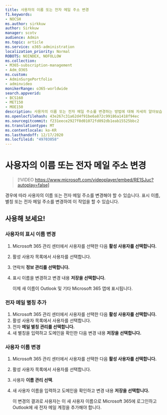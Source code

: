 ```yaml
---
title: 사용자의 이름 또는 전자 메일 주소 변경
f1.keywords:
- NOCSH
ms.author: sirkkuw
author: Sirkkuw
manager: scotv
audience: Admin
ms.topic: article
ms.service: o365-administration
localization_priority: Normal
ROBOTS: NOINDEX, NOFOLLOW
ms.collection:
- M365-subscription-management
- Adm_O365
ms.custom:
- AdminSurgePortfolio
- adminvideo
monikerRange: o365-worldwide
search.appverid:
- BCS160
- MET150
- MOE150
description: 사용자의 이름 또는 전자 메일 주소를 변경하는 방법에 대해 자세히 알아보습니다.
ms.openlocfilehash: 43e267c31a62d4f91be6a872c99186a1418f94ec
ms.sourcegitcommit: f231eece2927f0d01072fd092db1eab15525bbc2
ms.translationtype: MT
ms.contentlocale: ko-KR
ms.lasthandoff: 12/17/2020
ms.locfileid: "49703058"
---
```

# <a name="change-a-users-name-or-email-address"></a>사용자의 이름 또는 전자 메일 주소 변경

> [!VIDEO https://www.microsoft.com/videoplayer/embed/RE1SJuc?autoplay=false]

경우에 따라 사용자의 이름 또는 전자 메일 주소를 변경해야 할 수 있습니다. 표시 이름, 별칭 또는 전자 메일 주소를 변경하여 이 작업을 할 수 있습니다. 

## <a name="try-it"></a>사용해 보세요!

### <a name="change-a-users-display-name"></a>사용자의 표시 이름 변경

1. Microsoft 365 관리 센터에서 사용자를 선택한 다음 **활성 사용자를 선택합니다.**
1. 활성 사용자 목록에서 사용자를 선택합니다.
1. 연락처 **정보 관리를 선택합니다.**
1. 표시 이름을 변경하고 변경 내용 **저장을 선택합니다.**

    이제 새 이름이 Outlook 및 기타 Microsoft 365 앱에 표시됩니다.

### <a name="add-an-email-alias"></a>전자 메일 별칭 추가

1. Microsoft 365 관리 센터에서 사용자를 선택한 다음 **활성 사용자를 선택합니다.**
1. 활성 사용자 목록에서 사용자를 선택합니다.
1. 전자 **메일 별칭 관리를 선택합니다.**
1. 새 별칭을 입력하고 도메인을 확인한 다음 변경 내용 **저장을 선택합니다.**

### <a name="change-a-username"></a>사용자 이름 변경

1. Microsoft 365 관리 센터에서 사용자를 선택한 다음 **활성 사용자를 선택합니다.**
1. 활성 사용자 목록에서 사용자를 선택합니다.
1. 사용자 **이름 관리 선택**.
1. 새 사용자 이름을 입력하고 도메인을 확인하고 변경 내용 **저장을 선택합니다.**

    이 변경의 결과로 사용자는 이 새 사용자 이름으로 Microsoft 365에 로그인하고 Outlook에 새 전자 메일 계정을 추가해야 합니다.
